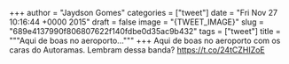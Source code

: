 
+++
author = "Jaydson Gomes"
categories = ["tweet"]
date = "Fri Nov 27 10:16:44 +0000 2015"
draft = false
image = "{TWEET_IMAGE}"
slug = "689e4137990f806807622f140fdbe0d35ac9b432"
tags = ["tweet"]
title = """Aqui de boas no aeroporto..."""
+++
Aqui de boas no aeroporto com os caras do Autoramas. Lembram dessa banda? https://t.co/24tCZHIZoE
